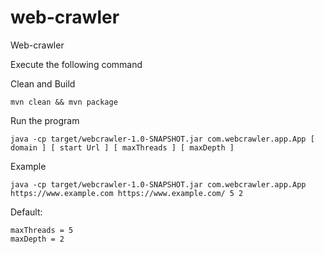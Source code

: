 # web-crawler
Web-crawler

Execute the following command 

Clean and Build 
```
mvn clean && mvn package
```

Run the program 
```
java -cp target/webcrawler-1.0-SNAPSHOT.jar com.webcrawler.app.App [ domain ] [ start Url ] [ maxThreads ] [ maxDepth ]
```
Example
```$xslt
java -cp target/webcrawler-1.0-SNAPSHOT.jar com.webcrawler.app.App https://www.example.com https://www.example.com/ 5 2
```

Default: 
```
maxThreads = 5
maxDepth = 2
```